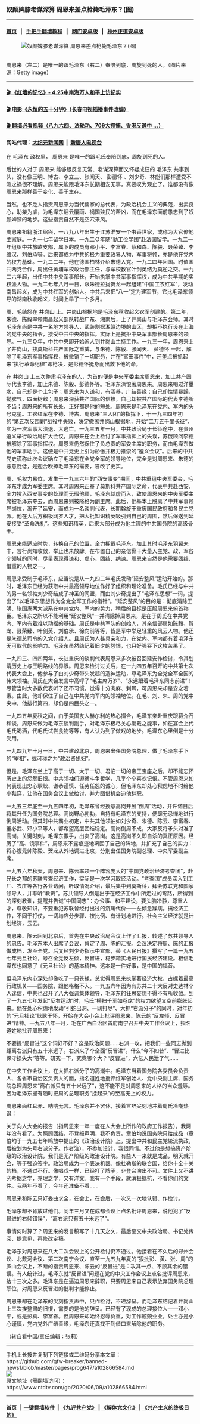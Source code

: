 ### 奴颜婢膝老谋深算 周恩来差点枪毙毛泽东？(图)
------------------------

#### [首页](https://github.com/gfw-breaker/banned-news1/blob/master/README.md) &nbsp;&nbsp;|&nbsp;&nbsp; [手把手翻墙教程](https://github.com/gfw-breaker/guides/wiki) &nbsp;&nbsp;|&nbsp;&nbsp; [网门安卓版](https://github.com/oGate2/oGate) &nbsp;&nbsp;|&nbsp;&nbsp; [神州正道安卓版](https://github.com/SzzdOgate/update) 



<div><div class="featured_image">
 <figure>
  <img alt="奴颜婢膝老谋深算 周恩来差点枪毙毛泽东？(图)" src="https://i.ntdtv.com/assets/uploads/2020/06/2020-06-09_140134-800x450.jpg"/>
 </figure><br/>
 <span class="caption">
  周恩来（左二）是唯一的跟毛泽东（右二）奉陪到底，周旋到死的人。（图片来源：Getty image）
 </span>
</div>
</div><hr/>

#### [ 🎬  《红墙的记忆》- 4.25中南海万人和平上访纪实](http://209.250.229.66:10000/videos/legend/425.html)

#### [ 🎬  电影《永恒的五十分钟》（长春电视插播事件改编） ](http://209.250.229.66:10000/videos/news/ComingForYou-2.html)

#### [ 🎬  翻墙必看视频（八九六四、法轮功、709大抓捕、香港反送中 ...）](https://github.com/gfw-breaker/banned-news1/blob/master/pages/link4.md)

#### 网站代理：[大纪元新闻网](http://95.179.234.186:10080/gb/) &nbsp;|&nbsp; [新唐人电视台](http://95.179.234.186:8808/gb/)

<div><div class="post_content" itemprop="articleBody">
 <p>
  在
  <ok href="https://www.ntdtv.com/gb/毛泽东.htm">
   毛泽东
  </ok>
  政权里，
  <ok href="https://www.ntdtv.com/gb/周恩来.htm">
   周恩来
  </ok>
  是唯一的跟毛氏奉陪到底，周旋到死的人。
 </p>
 <p>
  后世的人对于
  <ok href="https://www.ntdtv.com/gb/周恩来.htm">
   周恩来
  </ok>
  能够跟反复无常、老谋深算而又怀疑成狂的
  <ok href="https://www.ntdtv.com/gb/毛泽东.htm">
   毛泽东
  </ok>
  共事到头，没有像王明、博古、李立三、张闻天、
  <ok href="https://www.ntdtv.com/gb/彭德怀.htm">
   彭德怀
  </ok>
  、刘少奇、林彪们那样遭受不测之祸很不理解。周恩来能跟毛泽东长期相安无事，真要叹为观止了。谁都没有像周恩来那样善于变化、善于生存。
 </p>
 <p>
  当然，也不乏人指责周恩来为当代儒家的总代表，为政治机会主义的典范，出卖良心，助桀为虐，为毛泽东翻云覆雨、祸国殃民的帮凶，而在毛泽东面前愚忠到了奴颜婢膝的地步。这些指责自然不是空穴来风。
 </p>
 <p>
  周恩来祖籍浙江绍兴，一八九八年出生于江苏淮安一个书香世家，或称为大官僚地主家庭。一九一七年留学日本。一九二Ｏ年随“勤工俭学团”赴法国留学。一九二一年组织中共旅欧支部，属下的成员有邓小平、李富春、蔡和森、陈毅、聂荣臻、李维汉、刘伯承等。后来都成为中共的极为重要政界人物、军事将领，亦是他在党内的权力基础。一九二二年，他在德国柏林介绍朱德入党。一九二四年回国。时值国共两党合作，周出任黄埔军校政治部主任，与军校教官叶剑英结为莫逆之交。一九二六年起，出任中共中央军事部长，开始执掌中共军事指挥权，成为中共早期的实权派人物。一九二七年八月一日，跟朱德拉拢贺龙一起组建“中国工农红军”，发动南昌起义，成为中共红军的创始人。中共后来把“八一”定为建军节，它比毛泽东领导的湖南秋收起义，时间上早了一个多月。
 </p>
 <p>
  周、毛结怨在
  <ok href="https://www.ntdtv.com/gb/井岗山.htm">
   井岗山
  </ok>
  上。井岗山根据地是毛泽东秋收起义农军创建的。第二年，朱德、陈毅率领南昌起义部队转战广东、湘南后，上了井岗山与毛泽东会师。其时毛泽东尚是中共一名地方领导人，武装割据湘赣边境的山区，却拒不执行设在上海的党中央的指令，接受中共中央的指挥。实际上是抗拒中央军事部长周恩来的领导。一九三Ｏ年，中共中央即开始派人到井岗山主持工作。一九三一年，周恩来上了井岗山，挟莫斯科共产国际之重威，与朱德、陈毅、张闻天、
  <ok href="https://www.ntdtv.com/gb/彭德怀.htm">
   彭德怀
  </ok>
  一起，解除了毛泽东军事指挥权，被撤销了一切职务，并在“富田事件”中，还差点被抓起来“执行革命纪律”即枪决，是彭德怀挺身而出救下他的命。
 </p>
 <p>
  在
  <ok href="https://www.ntdtv.com/gb/井岗山.htm">
   井岗山
  </ok>
  上三次整肃毛泽东的人，为首的便是中央军委主席周恩来，加上共产国际代表李德，加上朱德、陈毅、彭德怀等。毛泽东深恨著周恩来。周恩来喝过洋墨水，自己却是个土包子；周恩来为人谦和，有涵养，广结善缘；自己却性情暴躁，拗脾气，四面树敌；周恩来深获共产国际的信赖，自己却被共产国际的代表李德所不齿；周恩来的所有长处，正好都是他的短处。周恩来是毛泽东在党内、军内的头号克星。工农红军在李德、博古、周恩来“三人团”的指挥下，于一九三四年初的“第五次反围剿”战役中失败，决定撤离井岗山根据地，开始“二万五千里长征”，实为一次军事大溃退、大逃亡。一九三五年一月，中共政治局于长征途中，在贵州遵义举行政治局扩大会议，周恩来在会上检讨了军事指挥上的失误，苏俄顾问李德被解除了军事指挥权。周恩来仍然保住了负总责的军委主席的职务，而由毛泽东做他的军事助手。这便是中共党史上引为骄傲并极力推崇的“遵义会议”。后来的中共党史谎称此次会议确立了毛泽东在全党全军的领导地位，完全是对周恩来、朱德的恶意贬低，是迎合吹捧毛泽东的需要，篡改了史实。
 </p>
 <p>
  周、毛权力易位，发生于一九三六年的“西安事变”期间，中共重组中央军委会，毛泽东才成为军委主席。其时周恩来正奉了莫斯科共产国际之命，代表中共赴西安，全力投入西安事变的处理而无暇他顾，毛泽东趁虚而入，致使周恩来的中央军委主席被毛泽东夺去，而周恩来则被降格为副主席。此后，他基本上脱离了中共军事领导岗位，离开了延安，而成为一名谈判代表，长期斡旋于重庆国民政府和各民主党派。他在大后方积极网罗人才，把大批知识精英吸引到自己的周围，然后保送到延安接受“革命洗礼”。这些知识精英，后来大部分成为他主理的中共国务院的高级骨干。
 </p>
 <p>
  周恩来能适应时势，转换自己的位置，全力拥戴毛泽东。加上其时毛泽东羽翼未丰，言行尚知收敛，举止也未放肆。在布置自己的亲信骨干大量入主党、政、军各个领域的同时，尽量表现得谦和、虚心、团结、纳谏。周恩来自然是他需要团结、借重的人物之一。
 </p>
 <p>
  周恩来受制于毛泽东，应当说是从一九四二年毛氏发动“延安整风”运动开始的。那时，毛泽东已经为获取中共最高领导地位作好了组织和理论准备。毛氏已经与中共的另一名领袖刘少奇结成了神圣的同盟，而由刘少奇提出了“毛泽东思想”一词，提出了“以毛泽东思想作为全党全军工作的指针”。“延安整风”的目的是：彻底清除王明、张国焘两大派系在中共党内、军内的势力，稍后的目标是压服周恩来俯首称臣。毛泽东之所以不能利用“延安整风”一并清除掉周恩来，是在于周氏在中共党内、军内有着难以动摇的基础。周氏是中共军队的创始人，其亲信部属如陈毅、贺龙、聂荣臻、叶剑英、刘伯承、徐向前等等，皆是军中举足轻重的风云人物。他还是朱德总司令的入党介绍人。且周氏为人甚具亲和力，在党内、军内都有着毛泽东无可取代的影响力。毛泽东虽然结记着旧夕的怨恨，也只好强吞下这枚苦果了。
 </p>
 <p>
  一九四三、四四两年，长驻重庆的谈判代表周恩来多次被召回延安作检讨，令其划清历史上与王明路线的界限。周恩来检讨过关后，在一九四五年召开的中共第七次代表大会上，他参与了由刘少奇带头发起的造神运动，尊毛泽东为全党全军全国的伟大领袖。周氏在大会发言中高呼了“毛主席万岁”、“永远跟着毛泽东同志前进”！尽管当时大多数代表听了还不习惯，觉得十分肉麻、刺耳，可周恩来却是安之若素。由此，他却保住了自己在中共党内军内的领袖地位。在毛、刘、朱、周的党中央中，他排行第四，却仍是四巨头之一。
 </p>
 <p>
  一九四五年夏秋之间，由于美国友人赫尔利的热心撮合，毛泽东亲赴重庆跟蒋介石和谈，周恩来做为毛泽东谈判副手，对毛泽东极尽关心爱戴之能事，如在宴会上代毛氏喝酒，代毛氏试尝食物等等，有人认为到了做戏的地步。毛泽东心里倒是十分受用。
 </p>
 <p>
  一九四九年十月一日，中共建政北京，周恩来出任国务院总理，做了毛泽东手下的“宰相”，或可称之为“政治贤媳妇”。
 </p>
 <p>
  但是，毛泽东坐上了高于一切、大于一切、君临一切的帝王宝座之后，却不能忘怀历史上的怨怨旧恨。中共领袖们遵循斗争哲学，几乎个个喜欢记恨。不管周恩来如何表现出忠心耿耿、谦恭谨慎、任劳任怨的诚心，但毛泽东却处心积虑地不时给他小鞋穿，让他在国务会议上做检讨，并力图借机会迫他辞职。
 </p>
 <p>
  一九五三年底至一九五四年初，毛泽东曾经授意高岗开展“倒周”活动，并许诺日后将其升任为国务院总理。高岗野心勃勃，自持有毛泽东的支持，便肆无忌惮地进行倒周活动。但其时中共霸业初定，中共其他领袖如刘少奇、朱德、陈云、李富春、董必武、邓小平等人，都希望高层团结稳定。高岗倒周不成，大家反将矛头对准了高岗。关键时刻，毛泽东撒手，出卖了高岗。这是高岗不久即自杀的真正原因。经历了“高、饶事件”，周恩来不露痕迹地巩固了自己的阵地，并扩充了自己的实力：将心腹元帅陈毅、贺龙从外地调进北京，分别出任国务院副总理、中央军委副主席。
 </p>
 <p>
  一九五六年秋天，周恩来、陈云率领一个阵容庞大的“中国党政治经济考查团”，赴兄长之邦的苏联考查经济工作，实际是一次学习取经活动。“考查团”成员深入到工厂、农庄等各行各业访问，听取情况介绍，最后集中到莫斯科，拜会苏联党和国家领导人，并聆听“教诲”。苏共领导人倒是出于在经济工作中所走过的弯路，所得到的深刻教训，提醒并告诫“中国同志”：办公事、和平建设，要头脑冷静，尊重人才，尊敬知识，不要重犯苏联曾经付出过的沉痛代价——左倾急躁病。搞经济工作，不同于打仗，一切均应分步骤、按比例、有计划地进行。社会主义经济就是计划经济，云云。
 </p>
 <p>
  周恩来、陈云回到北京后，首先在中央政治局会议上作了汇报，转述了苏共领导人的忠告。毛泽东本人出席了会议，肯定了周、陈的汇报。会议决定将周、陈的汇报做成档，发至全党。后又经刘少奇指示中宣部，替《人民日报》撰写了一篇一九五七年元旦社论，号召全党反左倾，反冒进，稳步踏实地进行国民经济建设。相信毛泽东也同意了《元旦社论》的基本精神。这本是一件好事，是中国的福音。
 </p>
 <p>
  但毛泽东内心深处却像吃了一只苍蝇，总觉得周恩来执掌著经济大权，占据着最高行政机关——国务院，跟他格格不入。一九五六年因为有苏共二十大反对史达林个人迷信，中共也召开了八大强调集体领导，毛泽东的狂思妄想不得不有所收敛。到了一九五七年发起“反右运动”时，毛氏“横扫千军如卷席”的权力欲望又空前膨胀起来。他在处心积虑地发动“引蛇出洞、一网打尽”、大抓“右派分子”的同时，对年初的“元旦社论”耿耿于怀，开始在大会小会上批评周恩来、陈云的“反左倾、反冒进”精神。一九五八年一月，毛在广西自治区首府南宁召开中央工作会议上，指名道姓地批评周恩来：
 </p>
 <p>
  不要提“反冒进”这个词好不好？这是政治问题……右派一攻，把我们一些同志抛到距离右派只有五十米远了。右派来了个全面“反冒进”。什么“今不如昔”、“冒进比保守损失大”等等。研究一下，究竟哪个大？“反冒进”，六亿人民泄了气……
 </p>
 <p>
  在中央工作会议上，在大抓右派分子的高潮中。毛泽东当着国务院各委员会负责人、各省市自治区负责人的面，指名道姓地批评红军创始人、党中央副主席、国务院总理周恩来“离右派只有五十米远了”，这不能不是对周恩来的人格的当众羞辱。因为毛泽东握有随时把周的总理职务“挂起来”的至高无上的权力。
 </p>
 <p>
  周恩来面红耳赤、呐呐无言。毛泽东并不罢休，接着言辞尖刻地冲着周氏冷嘲热讽：
 </p>
 <p>
  关于向人大会的报告（指周恩来一年一度在人大会上所作的政府工作报告），我两年没有看了。为照顾团结，不登报声明，我不负责。章伯均说国务院只给成品（章伯均于一九五七年鸣放中提出的《政治设计院》上，提出中共和民主党轮流执政，后被划为头号右派分子。作者注），不参加设计，我很同情。不过他是想搞资产阶级的政治设计院，我们是无产阶级的政治设计院。有些人一来就是成品，明天就开会，等于强迫签字。政治局成为一个表决机器。像杜勒斯的联合国，给你十全十美的档，不通过不行。像唱戏一样，已经打了牌子，非登台演出不可。文件上又不讲究考据之学，养理之学，又有洋文。我有一个手段，就消极抵抗，不看你们的文件。我两年不看了，今年还准备不看……
 </p>
 <p>
  周恩来和陈云只好委曲求全，在会上，在会后，一次又一次地认错、作检讨。
 </p>
 <p>
  毛泽东却不肯放过他们。同年三月又在成都会议上点名批评周恩来，说他犯了“反冒进的右倾错误”，“离右派只有五十米远了”。
 </p>
 <p>
  事情何时算了？周恩来的发言稿写了十几天之久，最后呈交中央政治局、书记处传阅、提意见，再修改定稿。
 </p>
 <p>
  毛泽东对周恩来在八大二次会议上的公开检讨仍不通过。他接着在不久后的郑州会议、北戴河会议、第二次南宁会议、直至一九五九年夏的“狠批彭、黄、张、周”的庐山会议上，不断的指责周恩来、陈云的“反冒进”是：攻其一点、不顾其余的错误。有人统计过，毛泽东就“反冒进”问题在党的中央工作会议上点名批评周恩来，达十三次之多。毛泽东是在逼迫周恩来辞职，只要周恩来自己表示放弃国务院总理职位，对周恩来反冒进的批判才能停止。
 </p>
 <p>
  周恩来却在毛泽东的尖刻指责声中，只作检讨，不递辞呈。而毛泽东结记着井岗山上三次挨整肃的旧恨，需要的是他的辞呈。已经有了现成的总理接位人——邓小平，或是彭真、李富春。但周恩来却始终忍辱负重，对工作兢兢业业，处世亦是小心谨慎，党内党外广结善缘，毛泽东还真找不到借口来解除他的职务。
 </p>
 <p>
  （转自看中国/责任编辑：张莉）
 </p>
 <div class="single_ad">
 </div>
</div>
</div>
<hr/>
手机上长按并复制下列链接或二维码分享本文章：<br/>
https://github.com/gfw-breaker/banned-news1/blob/master/pages/prog647/a102866584.md <br/>
<a href='https://github.com/gfw-breaker/banned-news1/blob/master/pages/prog647/a102866584.md'><img src='https://github.com/gfw-breaker/banned-news1/blob/master/pages/prog647/a102866584.md.png'/></a> <br/>
原文地址（需翻墙访问）：https://www.ntdtv.com/gb/2020/06/09/a102866584.html


------------------------
#### [首页](https://github.com/gfw-breaker/banned-news1/blob/master/README.md) &nbsp;|&nbsp; [一键翻墙软件](https://github.com/gfw-breaker/nogfw/blob/master/README.md) &nbsp;| [《九评共产党》](https://github.com/gfw-breaker/9ping.md/blob/master/README.md#九评之一评共产党是什么) | [《解体党文化》](https://github.com/gfw-breaker/jtdwh.md/blob/master/README.md) | [《共产主义的终极目的》](https://github.com/gfw-breaker/gczydzjmd.md/blob/master/README.md)


<img src='http://gfw-breaker.win/banned-news1/pages/prog647/a102866584.md' width='0px' height='0px'/>